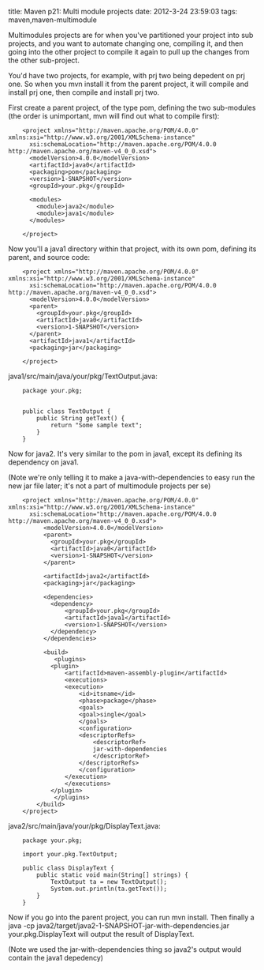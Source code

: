 title: Maven p21: Multi module projects
date: 2012-3-24 23:59:03
tags: maven,maven-multimodule

Multimodules projects are for when you've partitioned your project into sub projects, and you want to automate changing one, compiling it, and then going into the other project to compile it again to pull up the changes from the other sub-project.

You'd have two projects, for example, with prj two being depedent on prj one. So when you mvn install it from the parent project, it will compile and install prj one, then compile and install prj two.

First create a parent project, of the type pom, defining the two sub-modules (the order is unimportant, mvn will find out what to compile first):

		<project xmlns="http://maven.apache.org/POM/4.0.0" xmlns:xsi="http://www.w3.org/2001/XMLSchema-instance"
		  xsi:schemaLocation="http://maven.apache.org/POM/4.0.0 http://maven.apache.org/maven-v4_0_0.xsd">
		  <modelVersion>4.0.0</modelVersion>
		  <artifactId>java0</artifactId>
		  <packaging>pom</packaging>
		  <version>1-SNAPSHOT</version>
		  <groupId>your.pkg</groupId>
		 
		  <modules>
		    <module>java2</module>
		    <module>java1</module>
		  </modules>

		</project>

Now you'll a java1 directory within that project, with its own pom, defining its parent, and source code:

		<project xmlns="http://maven.apache.org/POM/4.0.0" xmlns:xsi="http://www.w3.org/2001/XMLSchema-instance"
		  xsi:schemaLocation="http://maven.apache.org/POM/4.0.0 http://maven.apache.org/maven-v4_0_0.xsd">
		  <modelVersion>4.0.0</modelVersion>
		  <parent>
		    <groupId>your.pkg</groupId>
		    <artifactId>java0</artifactId>
		    <version>1-SNAPSHOT</version>
		  </parent>
		  <artifactId>java1</artifactId>
		  <packaging>jar</packaging>

		</project>

java1/src/main/java/your/pkg/TextOutput.java:

		package your.pkg;


		public class TextOutput {
			public String getText() {               
				return "Some sample text";
			}
		}

Now for java2. It's very similar to the pom in java1, except its defining its dependency on java1.

(Note we're only telling it to make a java-with-dependencies to easy run the new jar file later; it's not a part of multimodule projects per se)

		<project xmlns="http://maven.apache.org/POM/4.0.0" xmlns:xsi="http://www.w3.org/2001/XMLSchema-instance"
		  xsi:schemaLocation="http://maven.apache.org/POM/4.0.0 http://maven.apache.org/maven-v4_0_0.xsd">
			  <modelVersion>4.0.0</modelVersion>
			  <parent>
			    <groupId>your.pkg</groupId>
			    <artifactId>java0</artifactId>
			    <version>1-SNAPSHOT</version>
			  </parent>

			  <artifactId>java2</artifactId>
			  <packaging>jar</packaging>

			  <dependencies>
				<dependency>
				    <groupId>your.pkg</groupId>
				    <artifactId>java1</artifactId>
				    <version>1-SNAPSHOT</version>
				</dependency>
			  </dependencies>

			  <build>
			     <plugins>
				<plugin>
				    <artifactId>maven-assembly-plugin</artifactId>
				    <executions>
					<execution>
					    <id>itsname</id>
					    <phase>package</phase>
					    <goals>
						<goal>single</goal>
					    </goals>
					    <configuration>
						<descriptorRefs>
						    <descriptorRef>
							jar-with-dependencies
						    </descriptorRef>
						</descriptorRefs>
					    </configuration>
					</execution>
				    </executions>
				</plugin>
			     </plugins>
			</build>
		</project>	


java2/src/main/java/your/pkg/DisplayText.java:

		package your.pkg;

		import your.pkg.TextOutput;

		public class DisplayText {
			public static void main(String[] strings) {
				TextOutput ta = new TextOutput();
				System.out.println(ta.getText());
			}
		}

Now if you go into the parent project, you can run mvn install. Then finally a java -cp java2/target/java2-1-SNAPSHOT-jar-with-dependencies.jar your.pkg.DisplayText will output the result of DisplayText. 

(Note we used the jar-with-dependencies thing so java2's output would contain the java1 depedency)
